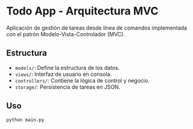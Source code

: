 # Todo App - Arquitectura MVC

Aplicación de gestión de tareas desde línea de comandos implementada con el patrón Modelo-Vista-Controlador (MVC).

## Estructura

- `models/`: Define la estructura de los datos.
- `views/`: Interfaz de usuario en consola.
- `controllers/`: Contiene la lógica de control y negocio.
- `storage/`: Persistencia de tareas en JSON.

## Uso

```bash
python main.py
